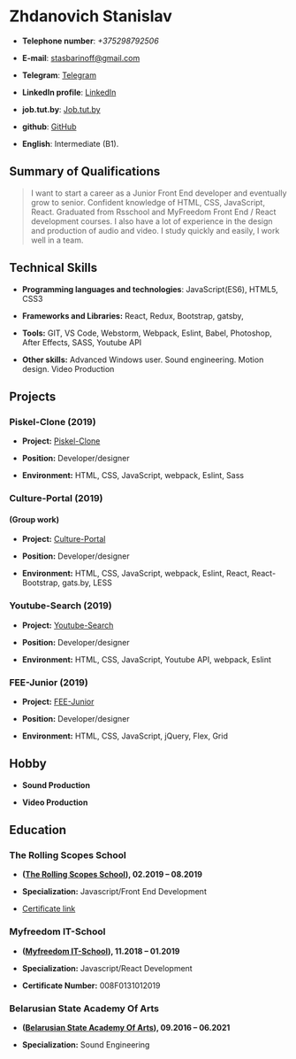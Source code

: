 # Zhdanovich Stanislav

- **Telephone number**: _+375298792506_

- **E-mail**: [stasbarinoff@gmail.com](stasbarinoff@gmail.com)

- **Telegram**: [Telegram](https://t.me/stasbarinoff)

- **LinkedIn profile**: [LinkedIn](https://www.linkedin.com/in/stanislav-zhdanovich/)

- **job.tut.by**: [Job.tut.by](https://jobs.tut.by/resume/e29ad211ff0759e1090039ed1f42795a6e5267)

- **github**: [GitHub](https://github.com/Stassras)

- **English**: Intermediate (B1).

## Summary of Qualifications

> I want to start a career as a Junior Front End developer and eventually grow to senior. Confident knowledge of HTML, CSS, JavaScript, React. Graduated from Rsschool and MyFreedom Front End / React development courses. I also have a lot of experience in the design and production of audio and video. I study quickly and easily, I work well in a team.

## Technical Skills

- **Programming languages and technologies**: JavaScript(ES6), HTML5, CSS3

- **Frameworks and Libraries:** React, Redux, Bootstrap, gatsby,

- **Tools:** GIT, VS Code, Webstorm, Webpack, Eslint, Babel, Photoshop, After Effects, SASS, Youtube API

- **Other skills:** Advanced Windows user. Sound engineering. Motion design. Video Production

## Projects

### Piskel-Clone (2019)

- **Project:** [Piskel-Clone](https://github.com/Stassras/Piskel-Clone)

- **Position:** Developer/designer

- **Environment:** HTML, CSS, JavaScript, webpack, Eslint, Sass

### Culture-Portal (2019)

#### (Group work)

- **Project:** [Culture-Portal](https://github.com/Stassras/Culture-portal)

- **Position:** Developer/designer

- **Environment:** HTML, CSS, JavaScript, webpack, Eslint, React, React-Bootstrap, gats.by, LESS

### Youtube-Search (2019)

- **Project:** [Youtube-Search](https://github.com/Stassras/Youtube-search)

- **Position:** Developer/designer

- **Environment:** HTML, CSS, JavaScript, Youtube API, webpack, Eslint

### FEE-Junior (2019)

- **Project:** [FEE-Junior](https://github.com/Stassras/FEE-Junior)

- **Position:** Developer/designer

- **Environment:** HTML, CSS, JavaScript, jQuery, Flex, Grid

## Hobby

- **Sound Production**

- **Video Production**

## Education

### The Rolling Scopes School

- **([The Rolling Scopes School](https://school.rollingscopes.com/)), 02.2019 – 08.2019**

- **Specialization:** Javascript/Front End Development

- [Certificate link](https://app.rs.school/certificate/92eb5q8q)

### Myfreedom IT-School

- **([Myfreedom IT-School](https://myfreedom.by/)), 11.2018 – 01.2019**

- **Specialization:** Javascript/React Development

- **Certificate Number:** 008F0131012019

### Belarusian State Academy Of Arts

- **([Belarusian State Academy Of Arts](http://bdam.by/)), 09.2016 – 06.2021**

- **Specialization:** Sound Engineering


